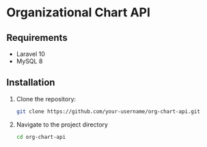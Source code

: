 # Organizational Chart API

## Requirements
- Laravel 10
- MySQL 8

## Installation
1. Clone the repository:
   ```bash
   git clone https://github.com/your-username/org-chart-api.git
2. Navigate to the project directory
    ```bash
    cd org-chart-api